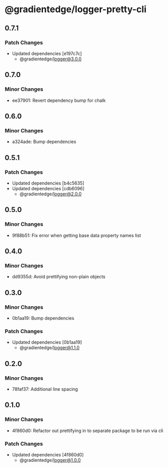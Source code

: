 # @gradientedge/logger-pretty-cli

## 0.7.1

### Patch Changes

- Updated dependencies [e197c7c]
  - @gradientedge/logger@3.0.0

## 0.7.0

### Minor Changes

- ee37901: Revert dependency bump for chalk

## 0.6.0

### Minor Changes

- a324ade: Bump dependencies

## 0.5.1

### Patch Changes

- Updated dependencies [b4c5635]
- Updated dependencies [cdb6096]
  - @gradientedge/logger@2.0.0

## 0.5.0

### Minor Changes

- 9f88b51: Fix error when getting base data property names list

## 0.4.0

### Minor Changes

- dd9355d: Avoid prettifying non-plain objects

## 0.3.0

### Minor Changes

- 0b1aa19: Bump dependencies

### Patch Changes

- Updated dependencies [0b1aa19]
  - @gradientedge/logger@1.1.0

## 0.2.0

### Minor Changes

- 78faf37: Additional line spacing

## 0.1.0

### Minor Changes

- 4f860d0: Refactor out prettifying in to separate package to be run via cli

### Patch Changes

- Updated dependencies [4f860d0]
  - @gradientedge/logger@1.0.0
